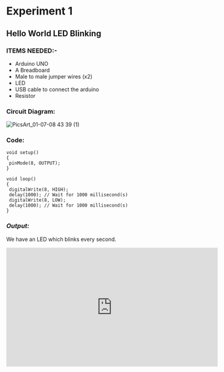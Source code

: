 # Experiment 1
## Hello World LED Blinking
### __ITEMS NEEDED:-__
* Arduino UNO
* A Breadboard
* Male to male jumper wires (x2)
* LED 
* USB cable to connect the arduino
* Resistor

### Circuit Diagram:
![PicsArt_01-07-08 43 39 (1)](https://user-images.githubusercontent.com/81525399/148564636-1ef01d45-4654-4daf-bda9-8f3fff9760d3.jpg)


### Code:

 ```
 void setup()
{
  pinMode(8, OUTPUT);
}

void loop()
{
  digitalWrite(8, HIGH);
  delay(1000); // Wait for 1000 millisecond(s)
  digitalWrite(8, LOW);
  delay(1000); // Wait for 1000 millisecond(s)
}

```
### _Output:_
We have an LED which blinks every second.

<iframe width="560" height="315" src="https://youtu.be/bePUHwVVi08" title="YouTube video player" frameborder="0" allow="accelerometer; autoplay; clipboard-write; encrypted-media; gyroscope; picture-in-picture" allowfullscreen></iframe>


